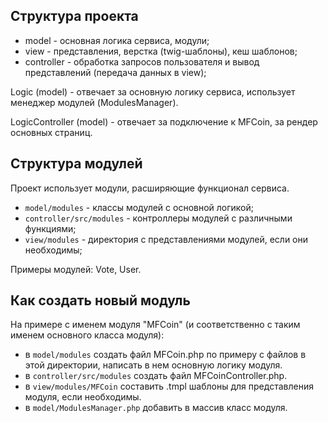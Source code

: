 ## Структура проекта

* model - основная логика сервиса, модули;
* view - представления, верстка (twig-шаблоны), кеш шаблонов;
* controller - обработка запросов пользователя и вывод представлений (передача данных в view);

Logic (model) - отвечает за основную логику сервиса, использует менеджер модулей (ModulesManager).

LogicController (model) - отвечает за подключение к MFCoin, за рендер основных страниц.


## Структура модулей

Проект использует модули, расширяющие функционал сервиса.

* ```model/modules``` - классы модулей с основной логикой;
* ```controller/src/modules``` - контроллеры модулей с различными функциями;
* ```view/modules``` - директория с представлениями модулей, если они необходимы;

Примеры модулей: Vote, User.


## Как создать новый модуль

На примере с именем модуля "MFCoin" (и соответственно с таким именем основного класса модуля):

* в ```model/modules``` создать файл MFCoin.php по примеру с файлов в этой директории, написать в нем основную логику модуля.
* в ```controller/src/modules``` создать файл MFCoinController.php.
* в ```view/modules/MFCoin``` составить .tmpl шаблоны для представления модуля, если необходимы.
* в ```model/ModulesManager.php``` добавить в массив класс модуля.

